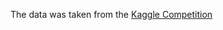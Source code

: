The data was taken from the [Kaggle Competition](https://www.kaggle.com/daveianhickey/2000-16-traffic-flow-england-scotland-wales)
